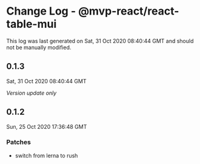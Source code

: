 # Change Log - @mvp-react/react-table-mui

This log was last generated on Sat, 31 Oct 2020 08:40:44 GMT and should not be manually modified.

## 0.1.3
Sat, 31 Oct 2020 08:40:44 GMT

_Version update only_

## 0.1.2
Sun, 25 Oct 2020 17:36:48 GMT

### Patches

- switch from lerna to rush

